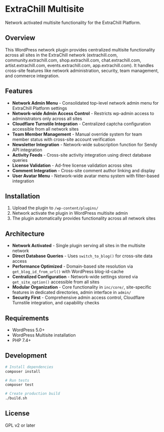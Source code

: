 # ExtraChill Multisite

Network activated multisite functionality for the ExtraChill Platform.

## Overview

This WordPress network plugin provides centralized multisite functionality across all sites in the ExtraChill network (extrachill.com, community.extrachill.com, shop.extrachill.com, chat.extrachill.com, artist.extrachill.com, events.extrachill.com, app.extrachill.com). It handles cross-site features like network administration, security, team management, and commerce integration.

## Features

- **Network Admin Menu** - Consolidated top-level network admin menu for ExtraChill Platform settings
- **Network-wide Admin Access Control** - Restricts wp-admin access to administrators only across all sites
- **Cloudflare Turnstile Integration** - Centralized captcha configuration accessible from all network sites
- **Team Member Management** - Manual override system for team member status with cross-site account verification
- **Newsletter Integration** - Network-wide subscription function for Sendy API integration
- **Activity Feeds** - Cross-site activity integration using direct database queries
- **License Validation** - Ad-free license validation across sites
- **Comment Integration** - Cross-site comment author linking and display
- **User Avatar Menu** - Network-wide avatar menu system with filter-based integration

## Installation

1. Upload the plugin to `/wp-content/plugins/`
2. Network activate the plugin in WordPress multisite admin
3. The plugin automatically provides functionality across all network sites

## Architecture

- **Network Activated** - Single plugin serving all sites in the multisite network
- **Direct Database Queries** - Uses `switch_to_blog()` for cross-site data access
- **Performance Optimized** - Domain-based site resolution via `get_blog_id_from_url()` with WordPress blog-id-cache
- **Centralized Configuration** - Network-wide settings stored via `get_site_option()` accessible from all sites
- **Modular Organization** - Core functionality in `inc/core/`, site-specific features in dedicated directories, admin interface in `admin/`
- **Security First** - Comprehensive admin access control, Cloudflare Turnstile integration, and capability checks

## Requirements

- WordPress 5.0+
- WordPress Multisite installation
- PHP 7.4+

## Development

```bash
# Install dependencies
composer install

# Run tests
composer test

# Create production build
./build.sh
```

## License

GPL v2 or later
